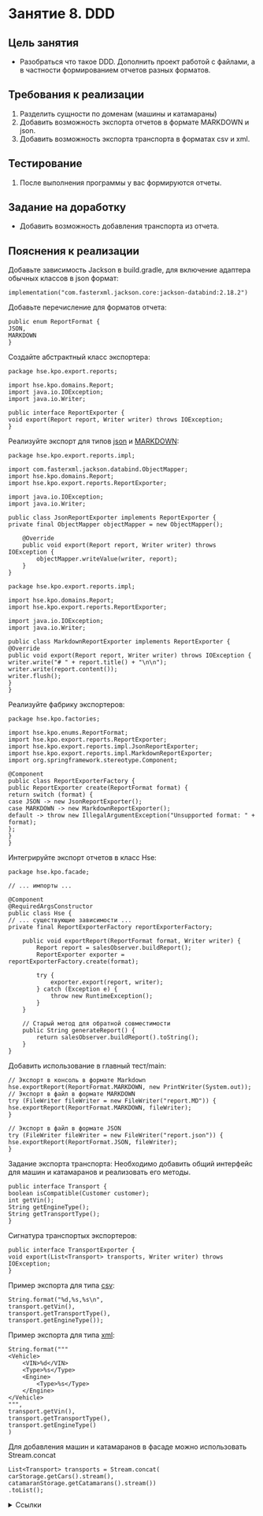 # Занятие 8. DDD

## Цель занятия
- Разобраться что такое DDD. Дополнить проект работой с файлами, а в частности формированием отчетов разных форматов.
## Требования к реализации
1. Разделить сущности по доменам (машины и катамараны)
2. Добавить возможность экспорта отчетов в формате MARKDOWN и json.
3. Добавить возможность экспорта транспорта в форматах csv и xml.
## Тестирование
1. После выполнения программы у вас формируются отчеты.
## Задание на доработку
- Добавить возможность добавления транспорта из отчета.
## Пояснения к реализации
Добавьте зависимость Jackson в build.gradle, для включение адаптера обычных классов в json формат:
```
implementation("com.fasterxml.jackson.core:jackson-databind:2.18.2")
```

Добавьте перечисление для форматов отчета:

```
public enum ReportFormat {
JSON,
MARKDOWN
}
```

Создайте абстрактный класс экспортера:

```
package hse.kpo.export.reports;

import hse.kpo.domains.Report;
import java.io.IOException;
import java.io.Writer;

public interface ReportExporter {
void export(Report report, Writer writer) throws IOException;
}
```

Реализуйте экспорт для типов [json](/report.json) и [MARKDOWN](/report.MD):
```
package hse.kpo.export.reports.impl;

import com.fasterxml.jackson.databind.ObjectMapper;
import hse.kpo.domains.Report;
import hse.kpo.export.reports.ReportExporter;

import java.io.IOException;
import java.io.Writer;

public class JsonReportExporter implements ReportExporter {
private final ObjectMapper objectMapper = new ObjectMapper();

    @Override
    public void export(Report report, Writer writer) throws IOException {
        objectMapper.writeValue(writer, report);
    }
}
```

```
package hse.kpo.export.reports.impl;

import hse.kpo.domains.Report;
import hse.kpo.export.reports.ReportExporter;

import java.io.IOException;
import java.io.Writer;

public class MarkdownReportExporter implements ReportExporter {
@Override
public void export(Report report, Writer writer) throws IOException {
writer.write("# " + report.title() + "\n\n");
writer.write(report.content());
writer.flush();
}
}
```

Реализуйте фабрику экспортеров:

```
package hse.kpo.factories;

import hse.kpo.enums.ReportFormat;
import hse.kpo.export.reports.ReportExporter;
import hse.kpo.export.reports.impl.JsonReportExporter;
import hse.kpo.export.reports.impl.MarkdownReportExporter;
import org.springframework.stereotype.Component;

@Component
public class ReportExporterFactory {
public ReportExporter create(ReportFormat format) {
return switch (format) {
case JSON -> new JsonReportExporter();
case MARKDOWN -> new MarkdownReportExporter();
default -> throw new IllegalArgumentException("Unsupported format: " + format);
};
}
}
```

Интегрируйте экспорт отчетов в класс Hse:

```
package hse.kpo.facade;

// ... импорты ...

@Component
@RequiredArgsConstructor
public class Hse {
// ... существующие зависимости ...
private final ReportExporterFactory reportExporterFactory;

    public void exportReport(ReportFormat format, Writer writer) {
        Report report = salesObserver.buildReport();
        ReportExporter exporter = reportExporterFactory.create(format);

        try {
            exporter.export(report, writer);
        } catch (Exception e) {
            throw new RuntimeException();
        }
    }

    // Старый метод для обратной совместимости
    public String generateReport() {
        return salesObserver.buildReport().toString();
    }
}
```

Добавить использование в главный тест/main:

```
// Экспорт в консоль в формате Markdown
hse.exportReport(ReportFormat.MARKDOWN, new PrintWriter(System.out));
// Экспорт в файл в формате MARKDOWN
try (FileWriter fileWriter = new FileWriter("report.MD")) {
hse.exportReport(ReportFormat.MARKDOWN, fileWriter);
}

// Экспорт в файл в формате JSON
try (FileWriter fileWriter = new FileWriter("report.json")) {
hse.exportReport(ReportFormat.JSON, fileWriter);
}
```

Задание экспорта транспорта:
Необходимо добавить общий интерфейс для машин и катамаранов и реализовать его методы.
```
public interface Transport {
boolean isCompatible(Customer customer);
int getVin(); 
String getEngineType();
String getTransportType();
}
```

Сигнатура транспортых экспортеров:
```
public interface TransportExporter {
void export(List<Transport> transports, Writer writer) throws IOException;
}
```

Пример экспорта для типа [csv](/transports.csv):

```
String.format("%d,%s,%s\n",
transport.getVin(),
transport.getTransportType(),
transport.getEngineType());
```

Пример экспорта для типа [xml](/transports.xml):
```
String.format("""
<Vehicle>
    <VIN>%d</VIN>
    <Type>%s</Type>
    <Engine>
        <Type>%s</Type>
    </Engine>
</Vehicle>
""",
transport.getVin(),
transport.getTransportType(),
transport.getEngineType()
)
```

Для добавления машин и катамаранов в фасаде можно использовать Stream.concat
```
List<Transport> transports = Stream.concat(
carStorage.getCars().stream(),
catamaranStorage.getCatamarans().stream())
.toList();
```

<details> 
<summary>Ссылки</summary>
1. 
</details>
